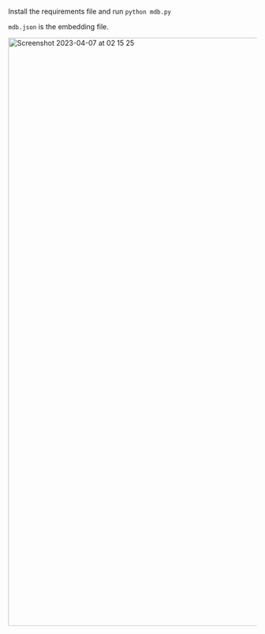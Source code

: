 
Install the requirements file and run `python mdb.py`


`mdb.json` is the embedding file.

<img width="1192" alt="Screenshot 2023-04-07 at 02 15 25" src="https://user-images.githubusercontent.com/20070770/230525206-3eff1ab1-9098-41d6-bc21-61633ba42877.png">
